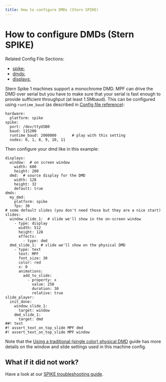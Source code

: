 ```yaml
---
title: How to configure DMDs (Stern SPIKE)
---
```


# How to configure DMDs (Stern SPIKE)


Related Config File Sections:

* [spike:](../../config/spike.md)
* [dmds:](../../config/dmds.md)
* [displays:](../../config/displays.md)

Stern Spike 1 machines support a monochrome DMD. MPF can drive the DMD
over serial but you have to make sure that your serial is fast enough to
provide sufficient throughput (at least 1.5Mbaud). This can be
configured using `runtime_baud` (as described in
[Config file reference](../../config/index.md)):

``` mpf-config
hardware:
  platform: spike
spike:
  port: /dev/ttyUSB0
  baud: 115200
  runtime_baud: 2000000       # play with this setting
  nodes: 0, 1, 8, 9, 10, 11
```

Then configure your dmd like in this example:

``` mpf-mc-config
displays:
  window:  # on screen window
    width: 600
    height: 200
  dmd:  # source display for the DMD
    width: 128
    height: 32
    default: true
dmds:
  my_dmd:
    platform: spike
    fps: 30
# some default slides (you don't need those but they are a nice start)
slides:
  window_slide_1:  # slide we'll show in the on-screen window
    - type: display
      width: 512
      height: 128
      effects:
        - type: dmd
  dmd_slide_1:  # slide we'll show on the physical DMD
    - type: text
      text: MPF
      font_size: 30
      color: red
      x: 0
      animations:
        add_to_slide:
          - property: x
            value: 250
            duration: 30
            relative: true
slide_player:
  init_done:
    window_slide_1:
      target: window
    dmd_slide_1:
      target: dmd
##! test
#! assert_text_on_top_slide MPF dmd
#! assert_text_on_top_slide MPF window
```

Note that the [Using a traditional (single color) physical DMD](../../mc/displays/dmd.md)
guide has more details on the window and slide settings used in this
machine config.

## What if it did not work?

Have a look at our
[SPIKE troubleshooting guide](../../troubleshooting/index.md).
